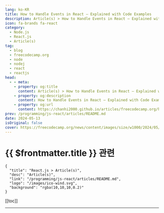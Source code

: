 ```yaml
---
lang: ko-KR
title: How to Handle Events in React – Explained with Code Examples
description: Article(s) > How to Handle Events in React – Explained with Code Examples
icon: fa-brands fa-react
category: 
  - Node.js
  - React.js
  - Article(s)
tag: 
  - blog
  - freecodecamp.org
  - node
  - nodej
  - react
  - reactjs
head:
  - - meta:
    - property: og:title
      content: Article(s) > How to Handle Events in React – Explained with Code Examples
    - property: og:description
      content: How to Handle Events in React – Explained with Code Examples
    - property: og:url
      content: https://chanhi2000.github.io/articles/freecodecamp.org/how-to-handle-events-in-react-19.html
prev: /programming/js-react/articles/README.md
date: 2024-05-13
isOriginal: false
cover: https://freecodecamp.org/news/content/images/size/w1000/2024/05/React-logo.png
---
```


# {{ $frontmatter.title }} 관련

```component VPCard
{
  "title": "React.js > Article(s)",
  "desc": "Article(s)",
  "link": "/programming/js-react/articles/README.md",
  "logo": "/images/ico-wind.svg",
  "background": "rgba(10,10,10,0.2)"
}
```

[[toc]]

---

<SiteInfo
  name="How to Handle Events in React – Explained with Code Examples"
  desc="Event handling is fundamental to understanding how React processes browser events and updates the DOM. As a React developer, it's a critical skill to have, as it enables efficient management of user interactions within web apps. This article covers how to set up event handlers and proceeds to more elegant..."
  url="https://freecodecamp.org/news/how-to-handle-events-in-react-19/"
  logo="https://cdn.freecodecamp.org/universal/favicons/favicon.ico"
  preview="https://freecodecamp.org/news/content/images/size/w1000/2024/05/React-logo.png"/>

<!-- TODO: 작성 -->

